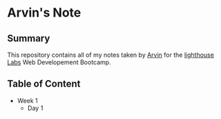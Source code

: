# Arvin's Note
## Summary
This repository contains all of my notes taken by [Arvin](https://github.com/ArvinRad) for the [lighthouse Labs](https://www.lighthouselabs.ca/) Web Developement Bootcamp.
## Table of Content
* Week 1
  * Day 1
